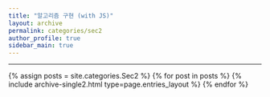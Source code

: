 ```yaml
---
title: "알고리즘 구현 (with JS)"
layout: archive
permalink: categories/sec2
author_profile: true
sidebar_main: true
---
```


<!-- 공백이 포함되어 있는 카테고리 이름의 경우 site.categories.['a b c'] 이런식으로! -->

---

{% assign posts = site.categories.Sec2 %}
{% for post in posts %} {% include archive-single2.html type=page.entries_layout %} {% endfor %}
